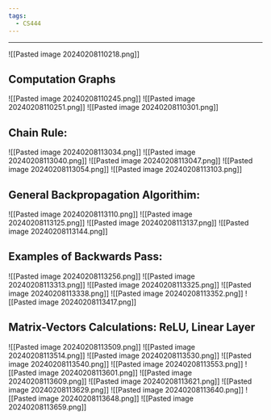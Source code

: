 ```yaml
---
tags:
  - CS444
---
```

---
![[Pasted image 20240208110218.png]]

## Computation Graphs
![[Pasted image 20240208110245.png]]
![[Pasted image 20240208110251.png]]
![[Pasted image 20240208110301.png]]

## Chain Rule:
![[Pasted image 20240208113034.png]]
![[Pasted image 20240208113040.png]]
![[Pasted image 20240208113047.png]]
![[Pasted image 20240208113054.png]]
![[Pasted image 20240208113103.png]]
## General Backpropagation Algorithim:
![[Pasted image 20240208113110.png]]
![[Pasted image 20240208113125.png]]
![[Pasted image 20240208113137.png]]
![[Pasted image 20240208113144.png]]

## Examples of Backwards Pass:
![[Pasted image 20240208113256.png]]
![[Pasted image 20240208113313.png]]
![[Pasted image 20240208113325.png]]
![[Pasted image 20240208113338.png]]
![[Pasted image 20240208113352.png]]
![[Pasted image 20240208113417.png]]

## Matrix-Vectors Calculations: ReLU, Linear Layer
![[Pasted image 20240208113509.png]]
![[Pasted image 20240208113514.png]]
![[Pasted image 20240208113530.png]]
![[Pasted image 20240208113540.png]]
![[Pasted image 20240208113553.png]]
![[Pasted image 20240208113601.png]]
![[Pasted image 20240208113609.png]]
![[Pasted image 20240208113621.png]]
![[Pasted image 20240208113629.png]]
![[Pasted image 20240208113640.png]]
![[Pasted image 20240208113648.png]]
![[Pasted image 20240208113659.png]]

